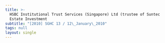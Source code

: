 ```yaml
---
title: >-
  HSBC Institutional Trust Services (Singapore) Ltd (trustee of Suntec Real
  Estate Investment
subtitle: "[2010] SGHC 13 / 12\_January\_2010"
tags: null
layout: single
---
```


